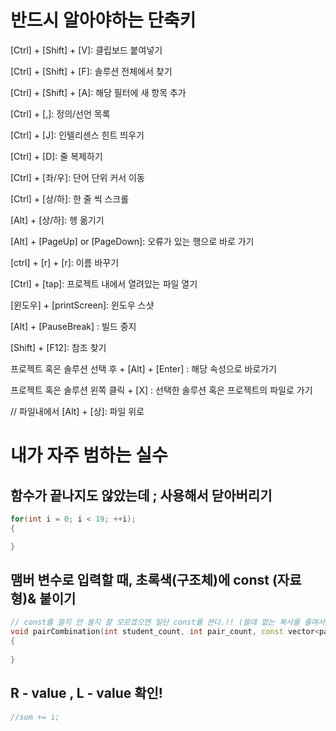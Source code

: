 
# 반드시 알아야하는 단축키

[Ctrl] + [Shift] + [V]: 클립보드 붙여넣기

[Ctrl] + [Shift] + [F]: 솔루션 전체에서 찾기

[Ctrl] + [Shift] + [A]: 해당 필터에 새 항목 추가

[Ctrl] + [,]: 정의/선언 목록

[Ctrl] + [J]: 인텔리센스 힌트 띄우기

[Ctrl] + [D]: 줄 복제하기

[Ctrl] + [좌/우]: 단어 단위 커서 이동

[Ctrl] + [상/하]: 한 줄 씩 스크롤

[Alt] + [상/하]: 헹 옮기기

[Alt] + [PageUp] or [PageDown]: 오류가 있는 행으로 바로 가기

[ctrl] + [r] + [r]: 이름 바꾸기

[Ctrl] + [tap]: 프로젝트 내에서 열려있는 파일 열기



[윈도우] + [printScreen]: 윈도우 스샷 

[Alt] + [PauseBreak] : 빌드 중지


[Shift] + [F12]: 참조 찾기

프로젝트 혹은 솔루션 선택 후 + [Alt] + [Enter] : 해당 속성으로 바로가기 

프로젝트 혹은 솔루션 왼쪽 클릭 + [X] : 선택한 솔루션 혹은 프로젝트의 파일로 가기


// 파일내에서 
[Alt] + [상]: 파일 위로 




# 내가 자주 범하는 실수

## 함수가 끝나지도 않았는데 ; 사용해서 닫아버리기

```cpp
for(int i = 0; i < 19; ++i);
{

}
```

## 맴버 변수로 입력할 때, 초록색(구조체)에 const (자료형)& 붙이기 

```cpp
// const를 쓸지 안 쓸지 잘 모르겠으면 일단 const를 쓴다.!! (쓸데 없는 복사를 줄여서 연산을 아낀다.)
void pairCombination(int student_count, int pair_count, const vector<pair<int, int>>& v_friend_pair)
{
    
}
```

## R - value , L - value 확인!


```cpp
//sum += i;
```